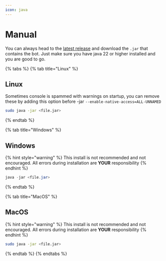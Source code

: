 ```yaml
---
icon: java
---
```


# Manual

You can always head to the [latest release](https://github.com/Vxrpenter/SCPToolsBot/releases) and download the `.jar` that contains the bot. Just make sure you have java 22 or higher installed and you are good to go.

{% tabs %}
{% tab title="Linux" %}
## Linux

Sometimes console is spammed with warnings on startup, you can remove these by adding this option before -jar `--enable-native-access=ALL-UNNAMED`

```sh
sudo java -jar <file.jar>
```
{% endtab %}

{% tab title="Windows" %}
## Windows

{% hint style="warning" %}
This install is not recommended and not encouraged. All errors during installation are **YOUR** responsibility
{% endhint %}

```powershell
java -jar <file.jar>
```
{% endtab %}

{% tab title="MacOS" %}
## MacOS

{% hint style="warning" %}
This install is not recommended and not encouraged. All errors during installation are **YOUR** responsibility
{% endhint %}

```sh
sudo java -jar <file.jar>
```
{% endtab %}
{% endtabs %}
